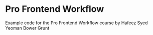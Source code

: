# Pro Frontend Workflow
Example code for the Pro Frontend Workflow course by Hafeez Syed
Yeoman
Bower
Grunt